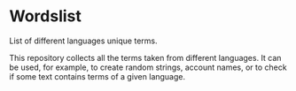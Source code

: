 # Wordslist
List of different languages unique terms.

This repository collects all the terms taken from different languages. It can be used, for example, to create random strings, account names, or to check if some text contains terms of a given language.


